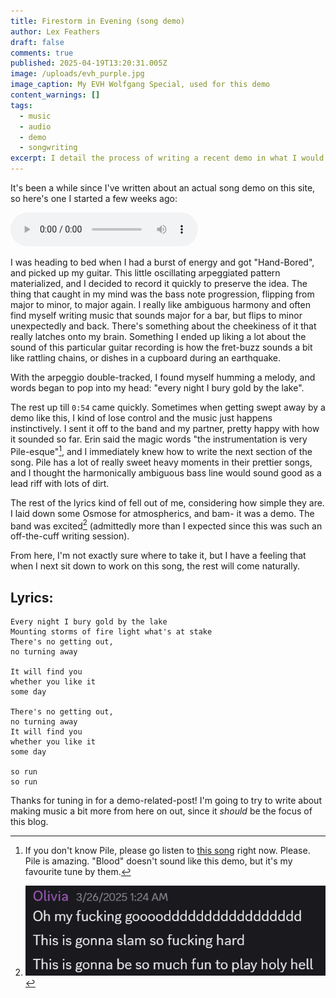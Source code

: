 ```yaml
---
title: Firestorm in Evening (song demo)
author: Lex Feathers
draft: false
comments: true
published: 2025-04-19T13:20:31.005Z
image: /uploads/evh_purple.jpg
image_caption: My EVH Wolfgang Special, used for this demo
content_warnings: []
tags:
  - music
  - audio
  - demo
  - songwriting
excerpt: I detail the process of writing a recent demo in what I would call a "lighting in a bottle" moment.
---
```

It's been a while since I've written about an actual song demo on this site, so here's one I started a few weeks ago:

<audio controls src="/uploads/Firestorm in Evening demo.mp3" type="audio/mpeg" title="Firestorm in Evening (demo)"></audio>

I was heading to bed when I had a burst of energy and got "Hand-Bored", and picked up my guitar. This little oscillating arpeggiated pattern materialized, and I decided to record it quickly to preserve the idea. The thing that caught in my mind was the bass note progression, flipping from major to minor, to major again. I really like ambiguous harmony and often find myself writing music that sounds major for a bar, but flips to minor unexpectedly and back. There's something about the cheekiness of it that really latches onto my brain. Something I ended up liking a lot about the sound of this particular guitar recording is how the fret-buzz sounds a bit like rattling chains, or dishes in a cupboard during an earthquake.

With the arpeggio double-tracked, I found myself humming a melody, and words began to pop into my head: "every night I bury gold by the lake". 

The rest up till `0:54` came quickly. Sometimes when getting swept away by a demo like this, I kind of lose control and the music just happens instinctively. I sent it off to the band and my partner, pretty happy with how it sounded so far. Erin said the magic words "the instrumentation is very Pile-esque"[^1], and I immediately knew how to write the next section of the song. Pile has a lot of really sweet heavy moments in their prettier songs, and I thought the harmonically ambiguous bass line would sound good as a lead riff with lots of dirt. 

The rest of the lyrics kind of fell out of me, considering how simple they are. I laid down some Osmose for atmospherics, and bam- it was a demo. The band was excited[^2] (admittedly more than I expected since this was such an off-the-cuff writing session).

From here, I'm not exactly sure where to take it, but I have a feeling that when I next sit down to work on this song, the rest will come naturally.

## Lyrics:
```
Every night I bury gold by the lake
Mounting storms of fire light what's at stake
There's no getting out,
no turning away

It will find you
whether you like it 
some day

There's no getting out,
no turning away
It will find you 
whether you like it
some day

so run
so run
```

Thanks for tuning in for a demo-related-post! I'm going to try to write about making music a bit more from here on out, since it _should_ be the focus of this blog.

[^1]: If you don't know Pile, please go listen to [this song](https://www.youtube.com/watch?v=FJ2V2qupWRM) right now. Please. Pile is amazing. "Blood" doesn't sound like this demo, but it's my favourite tune by them.
[^2]: ![A discord message from Olivia, exclaiming how excited she is to learn the song in a live setting](/uploads/olivia_discord_firestorm.png)